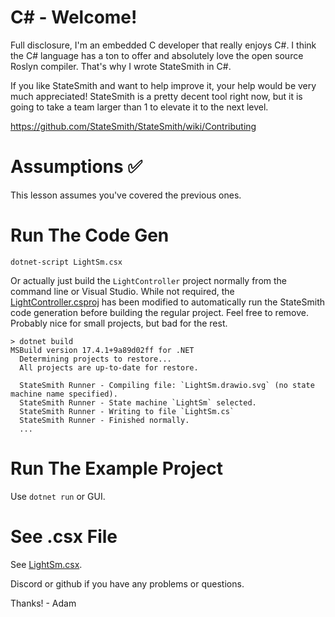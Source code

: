 # C# - Welcome!
Full disclosure, I'm an embedded C developer that really enjoys C#. I think the C# language has a ton to offer and absolutely love the open source Roslyn compiler. That's why I wrote StateSmith in C#.

If you like StateSmith and want to help improve it, your help would be very much appreciated! StateSmith is a pretty decent tool right now, but it is going to take a team larger than 1 to elevate it to the next level.

https://github.com/StateSmith/StateSmith/wiki/Contributing

# Assumptions ✅
This lesson assumes you've covered the previous ones.

# Run The Code Gen
```
dotnet-script LightSm.csx
```

Or actually just build the `LightController` project normally from the command line or Visual Studio. While not required, the [LightController.csproj](./LightController.csproj) has been modified to automatically run the StateSmith code generation before building the regular project. Feel free to remove. Probably nice for small projects, but bad for the rest.

```
> dotnet build
MSBuild version 17.4.1+9a89d02ff for .NET
  Determining projects to restore...
  All projects are up-to-date for restore.
  
  StateSmith Runner - Compiling file: `LightSm.drawio.svg` (no state machine name specified).
  StateSmith Runner - State machine `LightSm` selected.
  StateSmith Runner - Writing to file `LightSm.cs`
  StateSmith Runner - Finished normally.
  ...
```

# Run The Example Project
Use `dotnet run` or GUI.

# See .csx File
See [LightSm.csx](./LightSm.csx).

Discord or github if you have any problems or questions.

Thanks! - Adam
